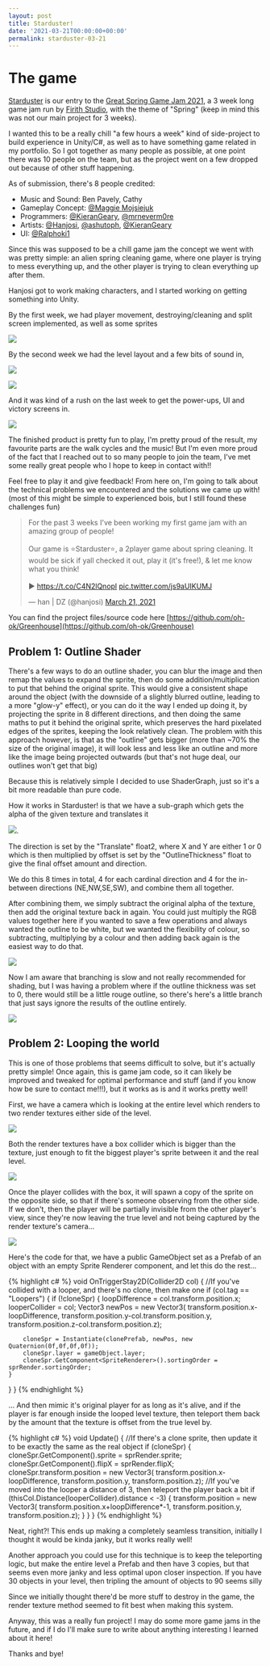 ```yaml
---
layout: post
title: Starduster!
date: '2021-03-21T00:00:00+00:00'
permalink: starduster-03-21
---
```

# The game

[Starduster](https://kgeary.itch.io/starduster) is our entry to the [Great Spring Game Jam 2021](https://itch.io/jam/great-spring-game-jam-2021), a 3 week long game jam run by [Firith Studio](https://firith.studio/), with the theme of "Spring" (keep in mind this was not our main project for 3 weeks).

I wanted this to be a really chill "a few hours a week" kind of side-project to build experience in Unity/C#, as well as to have something game related in my portfolio. So I got together as many people as possible, at one point there was 10 people on the team, but as the project went on a few dropped out because of other stuff happening. 

As of submission, there's 8 people credited:
- Music and Sound: Ben Pavely, Cathy
- Gameplay Concept: [@Maggie Mojsiejuk](https://twitter.com/MMojsiejuk)
- Programmers: [@KieranGeary](https://twitter.com/KieranGeary), [@mrneverm0re](https://twitter.com/mrneverm0re)
- Artists: [@Hanjosi](https://twitter.com/Hanjosi), [@ashutoph](https://twitter.com/ashutoph), [@KieranGeary](https://twitter.com/KieranGeary)
- UI: [@Ralphoki1](https://twitter.com/Ralphoki1)

Since this was supposed to be a chill game jam the concept we went with was pretty simple: an alien spring cleaning game, where one player is trying to mess everything up, and the other player is trying to clean everything up after them.

Hanjosi got to work making characters, and I started working on getting something into Unity.

By the first week, we had player movement, destroying/cleaning and split screen implemented, as well as some sprites

![](https://media.discordapp.net/attachments/814873327440756756/816770323847446628/damage_basic_demo.gif)

By the second week we had the level layout and a few bits of sound in, 

![](https://media.discordapp.net/attachments/814873327440756756/820984529023533106/gamejam_background_roughs.png?width=1440&height=576)

![](https://media.discordapp.net/attachments/814873327440756756/821866950245220432/bg_test1.gif)

And it was kind of a rush on the last week to get the power-ups, UI and victory screens in.

![](https://media.discordapp.net/attachments/814873152039551028/821079781361582170/health_bar_and_boofs.gif)

The finished product is pretty fun to play, I'm pretty proud of the result, my favourite parts are the walk cycles and the music! But I'm even more proud of the fact that I reached out to so many people to join the team, I've met some really great people who I hope to keep in contact with!!

Feel free to play it and give feedback! From here on, I'm going to talk about the technical problems we encountered and the solutions we came up with! (most of this might be simple to experienced bois, but I still found these challenges fun)

<blockquote class="twitter-tweet" data-dnt="true" data-theme="dark"><p lang="en" dir="ltr">For the past 3 weeks I&#39;ve been working my first game jam with an amazing group of people!<br><br>Our game is ⭐️Starduster⭐️, a 2player game about spring cleaning. It would be sick if yall checked it out, play it (it&#39;s free!), &amp; let me know what you think! <br><br>▶️ <a href="https://t.co/C4N2lQnopl">https://t.co/C4N2lQnopl</a> <a href="https://t.co/js9aUIKUMJ">pic.twitter.com/js9aUIKUMJ</a></p>&mdash; han | DZ (@hanjosi) <a href="https://twitter.com/hanjosi/status/1373703276017909766?ref_src=twsrc%5Etfw">March 21, 2021</a></blockquote> <script async src="https://platform.twitter.com/widgets.js" charset="utf-8"></script> 

You can find the project files/source code here [https://github.com/oh-ok/Greenhouse](https://github.com/oh-ok/Greenhouse)

## Problem 1: Outline Shader

There's a few ways to do an outline shader, you can blur the image and then remap the values to expand the sprite, then do some addition/multiplication to put that behind the original sprite. This would give a consistent shape around the object (with the downside of a slightly blurred outline, leading to a more "glow-y" effect), or you can do it the way I ended up doing it, by projecting the sprite in 8 different directions, and then doing the same maths to put it behind the original sprite, which preserves the hard pixelated edges of the sprites, keeping the look relatively clean. 
The problem with this approach however, is that as the "outline" gets bigger (more than ~70% the size of the original image), it will look less and less like an outline and more like the image being projected outwards (but that's not  huge deal, our outlines won't get that big)

Because this is relatively simple I decided to use ShaderGraph, just so it's a bit more readable than pure code. 

How it works in Starduster! is that we have a sub-graph which gets the alpha of the given texture and translates it 

![](https://i.imgur.com/znELHY5.gif). 

The direction is set by the "Translate" float2, where X and Y are either 1 or 0 which is then multiplied by offset is set by the "OutlineThickness" float to give the final offset amount and direction. 

We do this 8 times in total, 4 for each cardinal direction and 4 for the in-between directions (NE,NW,SE,SW), and combine them all together. 

After combining them, we simply subtract the original alpha of the texture, then add the original texture back in again. You could just multiply the RGB values together here if you wanted to save a few operations and always wanted the outline to be white, but we wanted the flexibility of colour, so subtracting, multiplying by a colour and then adding back again is the easiest way to do that.

![](https://i.imgur.com/JMsUQ72.gif)

Now I am aware that branching is slow and not really recommended for shading, but I was having a problem where if the outline thickness was set to 0, there would still be a little rouge outline, so there's here's a little branch that just says ignore the results of the outline entirely.

![](https://i.imgur.com/bxRooD6.png)

## Problem 2: Looping the world

This is one of those problems that seems difficult to solve, but it's actually pretty simple! Once again, this is game jam code, so it can likely be improved and tweaked for optimal performance and stuff (and if you know how be sure to contact me!!!), but it works as is and it works pretty well! 

First, we have a camera which is looking at the entire level which renders to two render textures either side of the level. 

![](https://i.imgur.com/Gp9JUDl.png)

Both the render textures have a box collider which is bigger than the texture, just enough to fit the biggest player's sprite between it and the real level. 

![](https://i.imgur.com/euqrOov.png)

Once the player collides with the box, it will spawn a copy of the sprite on the opposite side, so that if there's someone observing from the other side. If we don't, then the player will be partially invisible from the other player's view, since they're now leaving the true level and not being captured by the render texture's camera...

![](https://i.imgur.com/8fqTBhe.gif)

Here's the code for that, we have a public GameObject set as a Prefab of an object with an empty Sprite Renderer component, and let this do the rest...

{% highlight c# %}
void OnTriggerStay2D(Collider2D col)
{
//If you've collided with a looper, and there's no clone, then make one
if (col.tag == "Loopers")
{
	if (!cloneSpr)
	{
		loopDifference = col.transform.position.x;
		looperCollider = col;
		Vector3 newPos = new Vector3(
			transform.position.x-loopDifference, 
			transform.position.y-col.transform.position.y, 
			transform.position.z-col.transform.position.z);

		cloneSpr = Instantiate(clonePrefab, newPos, new Quaternion(0f,0f,0f,0f));
		cloneSpr.layer = gameObject.layer;
		cloneSpr.GetComponent<SpriteRenderer>().sortingOrder = sprRender.sortingOrder;
	}
}
}
{% endhighlight %}

... And then mimic it's original player for as long as it's alive, and if the player is far enough inside the looped level texture, then teleport them back by the amount that the texture is offset from the true level by. 

{% highlight c# %}
void Update()
{
	//If there's a clone sprite, then update it to be exactly the same as the real object
    if (cloneSpr)
    {
    	cloneSpr.GetComponent<SpriteRenderer>().sprite = sprRender.sprite;
    	cloneSpr.GetComponent<SpriteRenderer>().flipX = sprRender.flipX;
    	cloneSpr.transform.position = new Vector3(
    		transform.position.x-loopDifference,
    		transform.position.y,
    		transform.position.z);
    	//If you've moved into the looper a distance of 3, then teleport the player back a bit
    	if (thisCol.Distance(looperCollider).distance < -3)
    	{
    		transform.position = new Vector3(
			transform.position.x+loopDifference*-1,
			transform.position.y,
			transform.position.z);
    	}
    }
}
{% endhighlight %}

Neat, right?! This ends up making a completely seamless transition, initially I thought it would be kinda janky, but it works really well! 

Another approach you could use for this technique is to keep the teleporting logic, but make the entire level a Prefab and then have 3 copies, but that seems even more janky and less optimal upon closer inspection. If you have 30 objects in your level, then tripling the amount of objects to 90 seems silly

Since we initially thought there'd be more stuff to destroy in the game, the render texture method seemed to fit best when making this system.

Anyway, this was a really fun project! I may do some more game jams in the future, and if I do I'll make sure to write about anything interesting I learned about it here!

Thanks and bye!